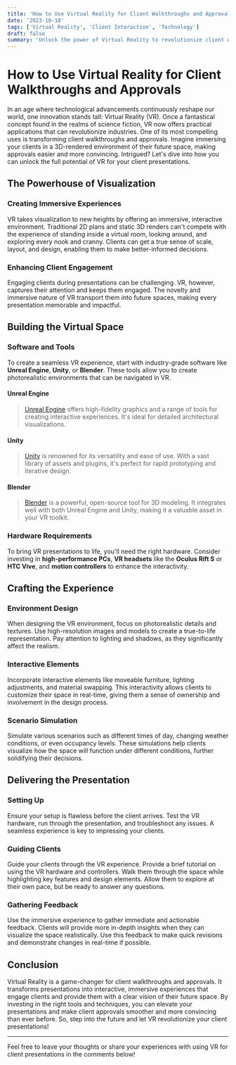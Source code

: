 ```yaml
---
title: 'How to Use Virtual Reality for Client Walkthroughs and Approvals'
date: '2023-10-18'
tags: ['Virtual Reality', 'Client Interaction', 'Technology']
draft: false
summary: 'Unlock the power of Virtual Reality to revolutionize client walkthroughs and approvals by making presentations more interactive, immersive, and convincing.'
---
```


# How to Use Virtual Reality for Client Walkthroughs and Approvals

In an age where technological advancements continuously reshape our world, one innovation stands tall: Virtual Reality (VR). Once a fantastical concept found in the realms of science fiction, VR now offers practical applications that can revolutionize industries. One of its most compelling uses is transforming client walkthroughs and approvals. Imagine immersing your clients in a 3D-rendered environment of their future space, making approvals easier and more convincing. Intrigued? Let's dive into how you can unlock the full potential of VR for your client presentations.

## The Powerhouse of Visualization

### Creating Immersive Experiences

VR takes visualization to new heights by offering an immersive, interactive environment. Traditional 2D plans and static 3D renders can't compete with the experience of standing inside a virtual room, looking around, and exploring every nook and cranny. Clients can get a true sense of scale, layout, and design, enabling them to make better-informed decisions.

### Enhancing Client Engagement

Engaging clients during presentations can be challenging. VR, however, captures their attention and keeps them engaged. The novelty and immersive nature of VR transport them into future spaces, making every presentation memorable and impactful.

## Building the Virtual Space

### Software and Tools

To create a seamless VR experience, start with industry-grade software like **Unreal Engine**, **Unity**, or **Blender**. These tools allow you to create photorealistic environments that can be navigated in VR.

#### Unreal Engine

> [Unreal Engine](https://www.unrealengine.com/en-US/) offers high-fidelity graphics and a range of tools for creating interactive experiences. It's ideal for detailed architectural visualizations.

#### Unity

> [Unity](https://unity.com/) is renowned for its versatility and ease of use. With a vast library of assets and plugins, it's perfect for rapid prototyping and iterative design.

#### Blender

> [Blender](https://www.blender.org/) is a powerful, open-source tool for 3D modeling. It integrates well with both Unreal Engine and Unity, making it a valuable asset in your VR toolkit.

### Hardware Requirements

To bring VR presentations to life, you'll need the right hardware. Consider investing in **high-performance PCs**, **VR headsets** like the **Oculus Rift S** or **HTC Vive**, and **motion controllers** to enhance the interactivity.

## Crafting the Experience

### Environment Design

When designing the VR environment, focus on photorealistic details and textures. Use high-resolution images and models to create a true-to-life representation. Pay attention to lighting and shadows, as they significantly affect the realism.

### Interactive Elements

Incorporate interactive elements like moveable furniture, lighting adjustments, and material swapping. This interactivity allows clients to customize their space in real-time, giving them a sense of ownership and involvement in the design process.

### Scenario Simulation

Simulate various scenarios such as different times of day, changing weather conditions, or even occupancy levels. These simulations help clients visualize how the space will function under different conditions, further solidifying their decisions.

## Delivering the Presentation

### Setting Up

Ensure your setup is flawless before the client arrives. Test the VR hardware, run through the presentation, and troubleshoot any issues. A seamless experience is key to impressing your clients.

### Guiding Clients

Guide your clients through the VR experience. Provide a brief tutorial on using the VR hardware and controllers. Walk them through the space while highlighting key features and design elements. Allow them to explore at their own pace, but be ready to answer any questions.

### Gathering Feedback

Use the immersive experience to gather immediate and actionable feedback. Clients will provide more in-depth insights when they can visualize the space realistically. Use this feedback to make quick revisions and demonstrate changes in real-time if possible.

## Conclusion

Virtual Reality is a game-changer for client walkthroughs and approvals. It transforms presentations into interactive, immersive experiences that engage clients and provide them with a clear vision of their future space. By investing in the right tools and techniques, you can elevate your presentations and make client approvals smoother and more convincing than ever before. So, step into the future and let VR revolutionize your client presentations!

---

Feel free to leave your thoughts or share your experiences with using VR for client presentations in the comments below!

